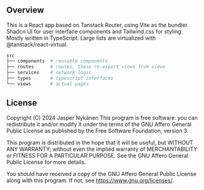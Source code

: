 #

## Overview

This is a React app based on Tanstack Router, using Vite as the bundler. Shadcn UI for user interface components and Tailwind.css for styling. Mostly written in TypeScript. Large lists are virtualized with @tanstack/react-virtual.

```sh
src
├── components  # reusable components
├── routes      # routes, these re-export views from views
├── services    # network logic
├── types       # typescript interfaces
└── views       # actual pages
```

## License

Copyright (C) 2024 Jasper Nykänen
This program is free software: you can redistribute it and/or modify it under the terms of the GNU Affero General Public License as published by the Free Software Foundation, version 3.

This program is distributed in the hope that it will be useful, but WITHOUT ANY WARRANTY; without even the implied warranty of MERCHANTABILITY or FITNESS FOR A PARTICULAR PURPOSE. See the GNU Affero General Public License for more details.

You should have received a copy of the GNU Affero General Public License along with this program. If not, see <https://www.gnu.org/licenses/>.
